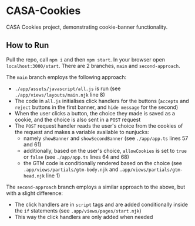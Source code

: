 # CASA-Cookies
CASA Cookies project, demonstrating cookie-banner functionality.

## How to Run
Pull the repo, call `npm i` and then `npm start`. In your browser open `localhost:3000/start`.
There are 2 branches, `main` and `second-approach`. 

The `main` branch employs the following approach: 
- `./app/assets/javascript/all.js` is run (see `./app/views/layouts/main.njk` line 8)
- The code in `all.js` initialises click handlers for the buttons (`accepts` and `reject` buttons in the first banner, and `hide message` for the second)
- When the user clicks a button, the choice they made is saved as a cookie, and the choice is also sent in a `POST` request 
- The `POST` request handler reads the user's choice from the cookies of the request and makes a variable available to nunjucks: 
  - namely `showBanner` and `showSecondBanner` (see `./app/app.ts` lines 57 and 61)
  - additionally, based on the user's choice, `allowCookies` is set to `true` or `false` (see `./app/app.ts` lines 64 and 68)
  - the GTM code is conditionally rendered based on the choice (see `.app/views/partials/gtm-body.njk` and `.app/views/partials/gtm-head.njk` line 1)

The `second-approach` branch employs a similar approach to the above, but with a slight difference: 
- The click handlers are in `script` tags and are added conditionally inside the `if` statements (see `.app/views/pages/start.njk`)
- This way the click handlers are only added when needed

